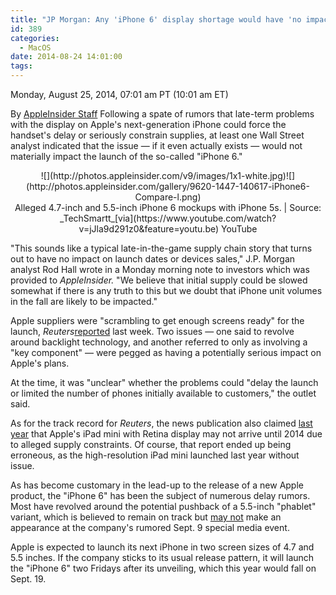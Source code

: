```yaml
---
title: "JP Morgan: Any 'iPhone 6' display shortage would have 'no impact' on sales, device launch"
id: 389
categories:
  - MacOS
date: 2014-08-24 14:01:00
tags:
---
```


<div readability="48">

 Monday, August 25, 2014, 07:01 am PT (10:01 am ET) 

 By [AppleInsider Staff](mailto:news@appleinsider.com)
<span>Following a spate of rumors that late-term problems with the display on Apple's next-generation iPhone could force the handset's delay or seriously constrain supplies, at least one Wall Street analyst indicated that the issue — if it even actually exists — would not materially impact the launch of the so-called "iPhone 6."

</span>

<div align="center">
<div>![](http://photos.appleinsider.com/v9/images/1x1-white.jpg)<noscript>![](http://photos.appleinsider.com/gallery/9620-1447-140617-iPhone6-Compare-l.png)</noscript></div><span>Alleged 4.7-inch and 5.5-inch iPhone 6 mockups with iPhone 5s. | Source: _TechSmartt_[via](https://www.youtube.com/watch?v=jJla9d291z0&amp;feature=youtu.be) YouTube</span></div>

"This sounds like a typical late-in-the-game supply chain story that turns out to have no impact on launch dates or devices sales," J.P. Morgan analyst Rod Hall wrote in a Monday morning note to investors which was provided to _AppleInsider._ "We believe that initial supply could be slowed somewhat if there is any truth to this but we doubt that iPhone unit volumes in the fall are likely to be impacted."

Apple suppliers were "scrambling to get enough screens ready" for the launch, _Reuters_[reported](http://appleinsider.com/articles/14/08/22/display-manufacturing-for-apples-iphone-6-need-last-minute-redesign-reuters-says) last week. Two issues — one said to revolve around backlight technology, and another referred to only as involving a "key component" — were pegged as having a potentially serious impact on Apple's plans.

At the time, it was "unclear" whether the problems could "delay the launch or limited the number of phones initially available to customers," the outlet said.

As for the track record for _Reuters_, the news publication also claimed [last year](http://appleinsider.com/articles/13/10/02/reuters-retina-ipad-mini-may-not-launch-in-2013-due-to-supply-constraints) that Apple's iPad mini with Retina display may not arrive until 2014 due to alleged supply constraints. Of course, that report ended up being erroneous, as the high-resolution iPad mini launched last year without issue.

As has become customary in the lead-up to the release of a new Apple product, the "iPhone 6" has been the subject of numerous delay rumors. Most have revolved around the potential pushback of a 5.5-inch "phablet" variant, which is believed to remain on track but [may not](http://appleinsider.com/articles/14/07/13/analyst-ming-chi-kuo-apples-55-inch-iphone-6-faces-production-issues-launch-may-be-pushed-to-2015) make an appearance at the company's rumored Sept. 9 special media event.

Apple is expected to launch its next iPhone in two screen sizes of 4.7 and 5.5 inches. If the company sticks to its usual release pattern, it will launch the "iPhone 6" two Fridays after its unveiling, which this year would fall on Sept. 19\. 
</div>